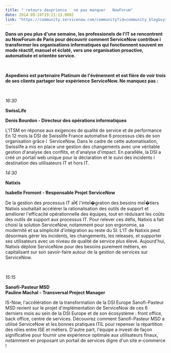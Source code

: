 ```yaml
---
title: " retours dexprience   ne pas manquer   NowForum"
date: 2014-09-28T19:21:13.000Z
link: "https://community.servicenow.com/community?id=community_blog&sys_id=a60deaa5dbd0dbc01dcaf3231f9619c4"
---
```

<p><strong>Dans un peu plus d'une semaine, les professionels de l'IT se rencontrent au NowForum de Paris pour découvrir comment ServiceNow contribue í  transformer les organisations informatiques qui fonctionnent souvent en mode réactif, manuel et éclaté, vers une organisation proactive, automatisée et orientée service.<br/></strong></p><p><strong><br/></strong></p><p><strong>Aspediens est partenaire Platinum de l'événement et est fière de voir trois de ses clients partager leur expérience ServiceNow. Ne manquez pas :<br/></strong></p><p><strong><br/></strong></p><p><em>16:30<strong><br/></strong></em></p><p><strong>SwissLife</strong></p><p><strong>Denis Bourdon - Directeur des opérations informatiques</strong></p><p>L'ITSM en réponse aux exigences de qualité de service et de performance En 12 mois la DSI de Swisslife France automatise 6 processus clés de son organisation grâce í  ServiceNow. Dans le cadre de cette automatisation, Swisslife a mis en place une gestion des changements avec une véritable gestion d'analyse des conflits, et d'analyse d'impact. En parallèle, la DSI a créé un portail web unique pour la déclaration et le suivi des incidents í  destination des utilisateurs IT et hors IT.</p><p></p><p><em>14:30</em></p><p><strong>Natixis</strong></p><p><strong>Isabelle Fromont - Responsable Projet ServiceNow</strong></p><p>De la gestion des processus IT aÌ€ l'inteÌ�gration des besoins meÌ�tiers Natixis souhaitait accélérer la rationalisation des outils de support et améliorer l'efficacité opérationnelle des équipes, tout en réduisant les coûts des outils de support aux processus IT. Pour relever ces défis, Natixis a fait choisi la solution ServiceNow, notamment pour son ergonomie, sa modernité et sa simplicité d'intégration au reste du SI. L'IT de Natixis peut désormais gérer les incidents, les changements, les releases, et supporter ses utilisateurs avec un niveau de qualité de service plus élevé. Aujourd'hui, Natixis déploie ServiceNow pour des besoins purement métiers, en capitalisant sur son savoir-faire autour de la gestion de services sur ServiceNow.</p><p><strong><br/></strong></p><p><em>15:15</em></p><p><strong>Sanofi-Pasteur MSD<br/>Pauline Machal - Transversal Project Manager</strong></p><p>IS-Now, l'accélération de la transformation de la DSI Europe Sanofi-Pasteur MSD revient sur le projet d'implémentation de ServiceNow de ces 6 derniers mois au sein de la DSI Europe et de son écosystème : front office, back office, centre de services. Découvrez comment Sanofi-Pasteur MSD a utilisé ServiceNow et les bonnes pratiques ITIL pour repenser la répartition des rôles entre ISE et métiers. D'autre part, l'équipe a investi de façon significative pour fournir une expérience optimale aux utilisateurs finaux, notamment en proposant un portail de services digne d'un site e-commerce !</p>